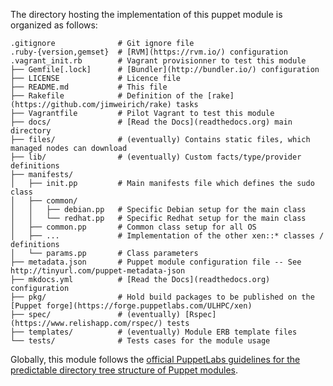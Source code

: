The directory hosting the implementation of this puppet module is organized as follows:

```
.gitignore              # Git ignore file
.ruby-{version,gemset}  # [RVM](https://rvm.io/) configuration
.vagrant_init.rb        # Vagrant provisionner to test this module
├── Gemfile[.lock]      # [Bundler](http://bundler.io/) configuration
├── LICENSE             # Licence file
├── README.md           # This file
├── Rakefile            # Definition of the [rake](https://github.com/jimweirich/rake) tasks
├── Vagrantfile         # Pilot Vagrant to test this module
├── docs/               # [Read the Docs](readthedocs.org) main directory
├── files/              # (eventually) Contains static files, which managed nodes can download
├── lib/                # (eventually) Custom facts/type/provider definitions
├── manifests/         
│   ├── init.pp         # Main manifests file which defines the sudo class 
│   ├── common/
│   │   ├── debian.pp   # Specific Debian setup for the main class
│   │   └── redhat.pp   # Specific Redhat setup for the main class
│   ├── common.pp       # Common class setup for all OS
│   ├── ...             # Implementation of the other xen::* classes / definitions
│   └── params.pp       # Class parameters
├── metadata.json       # Puppet module configuration file -- See http://tinyurl.com/puppet-metadata-json
├── mkdocs.yml          # [Read the Docs](readthedocs.org) configuration 
├── pkg/                # Hold build packages to be published on the [Puppet forge](https://forge.puppetlabs.com/ULHPC/xen)
├── spec/               # (eventually) [Rspec](https://www.relishapp.com/rspec/) tests
├── templates/          # (eventually) Module ERB template files
└── tests/              # Tests cases for the module usage
```

Globally, this module follows the [official PuppetLabs guidelines for the predictable directory tree structure of Puppet modules](http://docs.puppetlabs.com/puppet/latest/reference/modules_fundamentals.html#module-layout).

